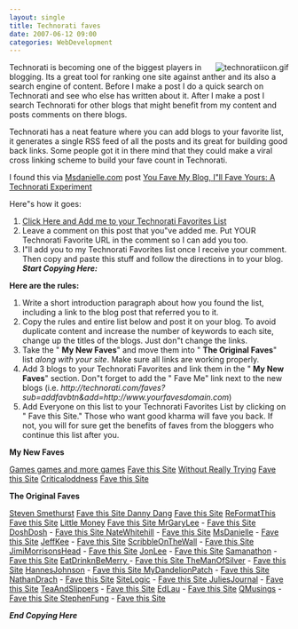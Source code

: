 ```yaml
---
layout: single
title: Technorati faves
date: 2007-06-12 09:00
categories: WebDevelopment
---
```

<img src="/public/uploads/2007/06/technoratiicon.gif" alt="technoratiicon.gif" align="right" />Technorati is becoming one of the biggest players in blogging. Its a great tool for ranking one site against anther and its also a search engine of content. Before I make a post I do a quick search on Technorati and see who else has written about it. After I make a post I search Technorati for other blogs that might benefit from my content and posts comments on there blogs.

Technorati has a neat feature where you can add blogs to your favorite list, it generates a single RSS feed of all the posts and its great for building good back links. Some people got it in there mind that they could make a viral cross linking scheme to build your fave count in Technorati.

I found this via <a href="http://www.msdanielle.com/">Msdanielle.com</a> post <a href="http://www.msdanielle.com/you-fave-my-blog-ill-fave-yours-a-technorati-experiment/">You Fave My Blog, I&quot;ll Fave Yours: A Technorati Experiment</a>

Here&quot;s how it goes:
1. <a href="http://technorati.com/faves?sub=addfavbtn&amp;add=http://www.abluestar.com/blog">Click Here and Add me to your Technorati Favorites List</a>
2. Leave a comment on this post that you&quot;ve added me. Put YOUR Technorati Favorite URL in the comment so I can add you too.
3. I&quot;ll add you to my Technorati Favorites list once I receive your comment.
Then copy and paste this stuff and follow the directions in to your blog.
***Start Copying Here:***

<strong>Here are the rules:</strong>
<ol>
	<li>Write a short introduction paragraph about how you found the list, including a link to the blog post that referred you to it.</li>
	<li>Copy the rules and entire list below and post it on your blog. To avoid duplicate content and increase the number of keywords to each site, change up the titles of the blogs. Just don&quot;t change the links.</li>
	<li>Take the "
<strong>My New Faves</strong>" and move them into "
<strong>The Original Faves</strong>" list <em>along with your site</em>. Make sure all links are working properly.</li>
	<li>Add 3 blogs to your Technorati Favorites and link them in the "
<strong>My New Faves</strong>" section. Don&quot;t forget to add the "
Fave Me" link next to the new blogs (i.e. <em>http://technorati.com/faves?sub=addfavbtn&amp;add=http://www.yourfavesdomain.com</em>)</li>
	<li>Add Everyone on this list to your Technorati Favorites List by clicking on "
Fave this Site." Those who want good kharma will fave you back. If not, you will for sure get the benefits of faves from the bloggers who continue this list after you.</li>
</ol>
<strong>My New Faves</strong>

<a href="http://www.abluestar.com/games/">Games games and more games</a> <a href="http://technorati.com/faves?sub=addfavbtn&amp;add=http://www.abluestar.com/games/" target="_blank">Fave this Site</a>
<a href="http://www.jordanlapp.com/blog">Without Really Trying</a> <a href="http://technorati.com/faves?sub=addfavbtn&amp;add=http://www.jordanlapp.com/blog" target="_blank">Fave this Site</a>
<a href="http://www.criticaloddness.com/blog/">Criticaloddness</a> <a href="http://technorati.com/faves?sub=addfavbtn&amp;add=http://www.criticaloddness.com/blog/" target="_blank">Fave this Site</a>

<strong>The Original Faves</strong>

<a href="/">Steven Smethurst</a> <a href="http://technorati.com/faves?sub=addfavbtn&amp;add=/" target="_blank">Fave this Site</a><a href="http://www.dannydang.com/" target="_blank">
Danny Dang</a> <a href="http://technorati.com/faves?sub=addfavbtn&amp;add=http://dannydang.com" target="_blank">Fave this Site</a>
<a href="http://blog.reformatthis.com/" target="_blank">ReFormatThis</a> <a href="http://technorati.com/faves?sub=addfavbtn&amp;add=http://blog.reformatthis.com" target="_blank">Fave this Site</a>
<a href="http://www.littlemoney.net/" target="_blank">Little Money</a> <a href="http://www.mrgarylee.com/" target="_blank">Fave this Site
MrGaryLee</a> - <a href="http://technorati.com/faves?sub=addfavbtn&amp;add=http://www.mrgarylee.com" target="_blank">Fave this Site </a>
<a href="http://www.doshdosh.com/" target="_blank">DoshDosh</a> - <a href="http://technorati.com/faves?sub=addfavbtn&amp;add=http://www.doshdosh.com" target="_blank">Fave this Site</a><a href="http://www.natewhitehill.com/" target="_blank">
NateWhitehill</a> - <a href="http://technorati.com/faves?sub=addfavbtn&amp;add=http://www.natewhitehill.com" target="_blank">Fave this Site</a>
<a href="http://www.msdanielle.com//" target="_blank"> MsDanielle</a> - <a href="http://technorati.com/faves?sub=addfavbtn&amp;add=http://www.msdanielle.com" target="_blank">Fave this Site</a>
<a href="http://blog.jeffkee.com/" target="_blank"> JeffKee</a> - <a href="http://technorati.com/faves?sub=addfavbtn&amp;add=http://blog.jeffkee.com" target="_blank">Fave this Site</a>
<a href="http://www.scribbleonthewall.com/" target="_blank"> ScribbleOnTheWall</a> - <a href="http://technorati.com/faves?sub=addfavbtn&amp;add=http://www.scribbleonthewall.com" target="_blank">Fave this Site</a>
<a href="http://www.jimimorrisonshead.com/" target="_blank"> JimiMorrisonsHead</a> - <a href="http://technorati.com/faves?sub=addfavbtn&amp;add=http://www.jimimorrisonshead.com" target="_blank">Fave this Site</a>
<a href="http://www.jonlee.ca/" target="_blank"> JonLee</a> - <a href="http://technorati.com/faves?sub=addfavbtn&amp;add=http://www.jonlee.ca" target="_blank">Fave this Site</a>
<a href="http://www.samanathon.com/" target="_blank">Samanathon</a> - <a href="http://technorati.com/faves?sub=addfavbtn&amp;add=http://www.samanathon.com" target="_blank">Fave this Site</a>
<a href="http://www.eatdrinknbmerry.com/" target="_blank">EatDrinknBeMerry </a>- <a href="http://technorati.com/faves?sub=addfavbtn&amp;add=http://www.eatdrinknbmerry.com" target="_blank">Fave this Site</a><a href="http://themanofsilver.blogspot.com/" target="_blank">
TheManOfSilver</a> - <a href="http://technorati.com/faves?sub=addfavbtn&amp;add=http://themanofsilver.blogspot.com" target="_blank">Fave this Site</a>
<a href="http://www.hannesjohnson.com/" target="_blank">HannesJohnson</a> - <a href="http://technorati.com/faves?sub=addfavbtn&amp;add=http://www.hannesjohnson.com" target="_blank">Fave this Site</a><a href="http://www.mydandelionpatch.com/" target="_blank">
MyDandelionPatch</a> - <a href="http://technorati.com/faves?sub=addfavbtn&amp;add=http://www.mydandelionpatch.com" target="_blank">Fave this Site</a>
<a href="http://www.nathandrach.info/" target="_blank">NathanDrach</a> - <a href="http://technorati.com/faves?sub=addfavbtn&amp;add=http://www.nathandrach.info" target="_blank">Fave this Site</a>
<a href="http://www.sitelogic.co.uk/" target="_blank"> SiteLogic</a> - <a href="http://technorati.com/faves?sub=addfavbtn&amp;add=http://www.sitelogic.co.uk" target="_blank">Fave this Site</a><a href="http://technorati.com/faves?sub=addfavbtn&amp;add=http://www.sitelogic.co.uk" target="_blank">
</a><a href="http://www.juliesjournal.com/" target="_blank">JuliesJournal</a> - <a href="http://technorati.com/faves?sub=addfavbtn&amp;add=http://www.juliesjournal.com" target="_blank">Fave this Site</a>
<a href="http://www.teaandslippers.com/" target="_blank">TeaAndSlippers</a> - <a href="http://technorati.com/faves?sub=addfavbtn&amp;add=http://www.teaandslippers.com" target="_blank">Fave this Site</a>
<a href="http://www.ededition.com/" target="_blank">EdLau</a> - <a href="http://technorati.com/faves?sub=addfavbtn&amp;add=http://www.ededition.com" target="_blank">Fave this Site</a>
<a href="http://qmusings.com/blog/" target="_blank">QMusings</a> - <a href="http://technorati.com/faves?sub=addfavbtn&amp;add=http://www.qmusings.com/blog/" target="_blank">Fave this Site
</a><a href="http://www.stephenfung.net/" target="_blank">StephenFung</a> - <a href="http://technorati.com/faves?sub=addfavbtn&amp;add=http://www.stephenfung.net" target="_blank">Fave this Site</a>

***End Copying Here***
